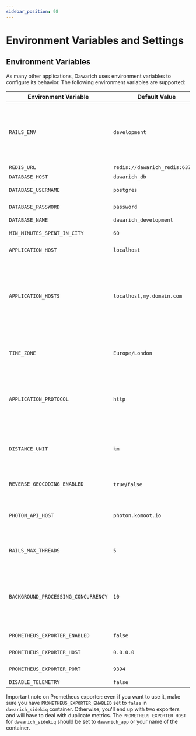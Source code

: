 ```yaml
---
sidebar_position: 98
---
```


# Environment Variables and Settings

## Environment Variables

As many other applications, Dawarich uses environment variables to configure its behavior. The following environment variables are supported:

| Environment Variable | Default Value | Description |
| -------------------- | ------------- | ----------- |
| `RAILS_ENV`          | `development` | Application environment. `development` value makes sure all errors will be shown explicitly, making easier remote debugging |
| `REDIS_URL`          | `redis://dawarich_redis:6379/0` | Redis URL |
| `DATABASE_HOST`      | `dawarich_db` | Database host |
| `DATABASE_USERNAME`  | `postgres`    | Database username |
| `DATABASE_PASSWORD`  | `password`    | Database password |
| `DATABASE_NAME`      | `dawarich_development` | Database name |
| `MIN_MINUTES_SPENT_IN_CITY` | `60`   | Minimum minutes spent in a city |
| `APPLICATION_HOST`   | `localhost`   | Default application host |
| `APPLICATION_HOSTS`  | `localhost,my.domain.com`   | Application hosts, provide multiple if you want your Dawarich instance to be available by multiple domains/ip addresses. Don't put protocols here, only host names. |
| `TIME_ZONE`          | `Europe/London` | Time zone. Full list of supported timezones available on [Github](https://github.com/Freika/dawarich/issues/27#issuecomment-2094721396) |
| `APPLICATION_PROTOCOL` | `http` | Application protocol. Change to `https` if you want your Dawarich instance to be served via SSL |
| `DISTANCE_UNIT` | `km` | Distance unit. For miles, change to `mi`. All settings still should be provided in meters/kilometers |
| `REVERSE_GEOCODING_ENABLED` | `true`/`false` | Reverse geocoding enabled |
| `PHOTON_API_HOST` | `photon.komoot.io` | Photon API host. Useful if you're self-hosting your [own Photon instance](https://dawarich.app/docs/tutorials/reverse-geocoding#setting-up-your-own-reverse-geocoding-service) |
| `RAILS_MAX_THREADS` | `5` | Connection pool size for the Dawarich database |
| `BACKGROUND_PROCESSING_CONCURRENCY` | `10` | Background processing concurrency. Should not be higher than `RAILS_MAX_THREADS`. More info on [Sidekiq docs](https://github.com/sidekiq/sidekiq/wiki/Advanced-Options#concurrency) |
| `PROMETHEUS_EXPORTER_ENABLED` | `false` | Prometheus exporter enabled |
| `PROMETHEUS_EXPORTER_HOST` | `0.0.0.0` | Prometheus exporter host |
| `PROMETHEUS_EXPORTER_PORT` | `9394` | Prometheus exporter port |
| `DISABLE_TELEMETRY` | `false` | Disable [telemetry](/docs/tutorials/telemetry) |

Important note on Prometheus exporter: even if you want to use it, make sure you have `PROMETHEUS_EXPORTER_ENABLED` set to `false` in `dawarich_sidekiq` container. Otherwise, you'll end up with two exporters and will have to deal with duplicate metrics. The `PROMETHEUS_EXPORTER_HOST` for `dawarich_sidekiq` should be set to `dawarich_app` or your name of the container.
